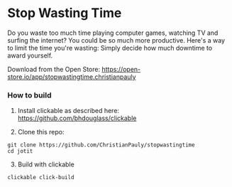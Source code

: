# Stop Wasting Time

Do you waste too much time playing computer games, watching TV and surfing the internet? You could be so much more productive. Here's a way to limit the time you're wasting: Simply decide how much downtime to award yourself.

Download from the Open Store: https://open-store.io/app/stopwastingtime.christianpauly

### How to build

1. Install clickable as described here: https://github.com/bhdouglass/clickable

2. Clone this repo:
```
git clone https://github.com/ChristianPauly/stopwastingtime
cd jotit
```

3. Build with clickable
```
clickable click-build
```
